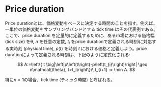 # Price duration

Price durationとは、価格変動をベースに決定する時間のことを指す。例えば、一単位の価格変動をサンプリングバンドとする tick time はその代表例である。ここで、price duration を定量的に定義するために、ある市場における価格幅 (tick size) を$\mathcal{\theta}$, $n$ を任意の定数, $t_i$ をprice durationで定義される時刻$i$に対応する実時刻 (physical time), $p(t)$ を時刻 $t$ における価格と定義しよう。price durationによって定義される時刻は、下記のように定式化される:

$$
A:=\left\{ t \big|\left|p\left(t\right)-p\left(t_{i}\right)\right| \geq n\mathcal{\theta}, t>t_i\right\}\\
t_{i+1} := \min A.
$$

特に$n=1$の場合、tick time (ティック時間) と呼ばれる。